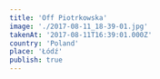 ```yaml
---
title: 'Off Piotrkowska'
image: './2017-08-11_18-39-01.jpg'
takenAt: '2017-08-11T16:39:01.000Z'
country: 'Poland'
place: 'Łódź'
publish: true
---
```

